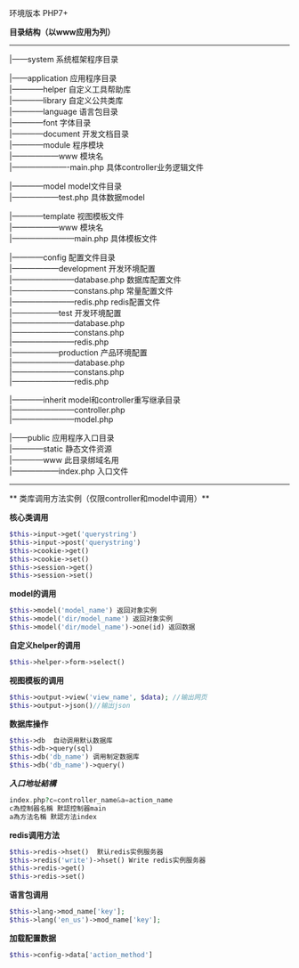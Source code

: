 
环境版本 PHP7+

**目录结构（以www应用为列）**

---

|——system    系统框架程序目录 

|——application  应用程序目录  
|————helper   自定义工具帮助库  
|————library  自定义公共类库  
|————language  语言包目录  
|————font 字体目录  
|————document 开发文档目录  
|————module   程序模块  
|——————www  模块名  
|———————-main.php 具体controller业务逻辑文件  

|————model    model文件目录  
|——————test.php 具体数据model 
  
|————template  视图模板文件  
|——————www  模块名   
|————————main.php 具体模板文件  
  
|————config    配置文件目录  
|——————development 开发环境配置  
|————————database.php 数据库配置文件  
|————————constans.php 常量配置文件  
|————————redis.php redis配置文件  
|——————test 开发环境配置  
|————————database.php   
|————————constans.php   
|————————redis.php   
|——————production 产品环境配置  
|————————database.php   
|————————constans.php   
|————————redis.php   

|————inherit    model和controller重写继承目录  
|————————controller.php   
|————————model.php   
  
|——public    应用程序入口目录  
|————static    静态文件资源  
|————www   此目录绑域名用  
|——————index.php    入口文件  
 
---

** 类库调用方法实例（仅限controller和model中调用）**

**核心类调用**  

``` php
$this->input->get('querystring')  
$this->input->post('querystring')  
$this->cookie->get()   
$this->cookie->set()  
$this->session->get()  
$this->session->set()  
```

**model的调用**

``` php
$this->model('model_name') 返回对象实例  
$this->model('dir/model_name') 返回对象实例  
$this->model('dir/model_name')->one(id) 返回数据  
```
 
**自定义helper的调用** 

``` php
$this->helper->form->select()   
```

**视图模板的调用**

``` php
$this->output->view('view_name', $data); //输出网页  
$this->output->json()//输出json  
```
 
**数据库操作**

``` php
$this->db  自动调用默认数据库  
$this->db->query(sql)  
$this->db('db_name') 调用制定数据库  
$this->db('db_name')->query()  
 ```
 
***入口地址結構***

``` php
index.php?c=controller_name&a=action_name  
c為控制器名稱 默認控制器main  
a為方法名稱 默認方法index  

```
 
**redis调用方法**

``` php
$this->redis->hset()  默认redis实例服务器  
$this->redis('write')->hset() Write redis实例服务器  
$this->redis->get()  
$this->redis->set()  
 ```
 
**语言包调用**

``` php
$this->lang->mod_name['key'];  
$this->lang('en_us')->mod_name['key'];  
 ```
 
**加载配置数据** 

``` php
$this->config->data['action_method']  
```
